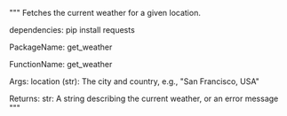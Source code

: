 """
Fetches the current weather for a given location.

dependencies:
pip install requests

PackageName:
get_weather

FunctionName:
get_weather

Args:
location (str): The city and country, e.g., "San Francisco, USA"

Returns:
str: A string describing the current weather, or an error message
"""